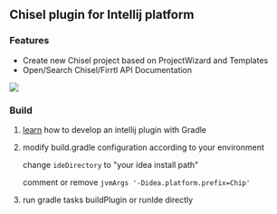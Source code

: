 ## Chisel plugin for Intellij platform

### Features

- Create new Chisel project based on ProjectWizard and Templates
- Open/Search Chisel/Firrtl API Documentation

![](https://plugins.jetbrains.com/files/14269/screenshot_21779.png)

### Build

1. [learn](https://www.jetbrains.org/intellij/sdk/docs/basics/basics.html) how to develop an intellij plugin with Gradle

2. modify build.gradle configuration according to your environment

    change `ideDirectory`  to "your idea install path"

    comment or remove `jvmArgs '-Didea.platform.prefix=Chip'`

3. run gradle tasks buildPlugin or runIde directly